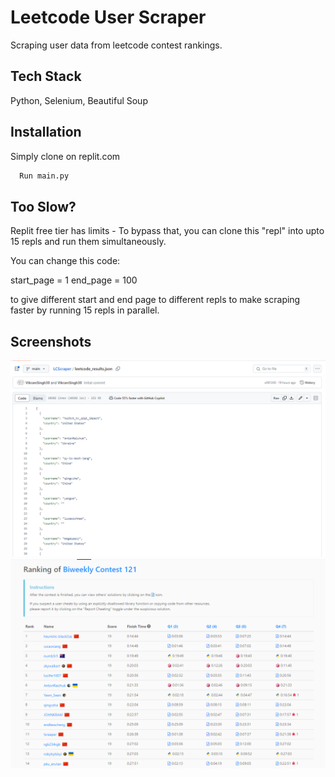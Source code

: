 
# Leetcode User Scraper

Scraping user data from leetcode contest rankings. 



## Tech Stack

Python, Selenium, Beautiful Soup


## Installation

Simply clone on replit.com

```bash
  Run main.py
```
    
## Too Slow?

Replit free tier has limits - 
To bypass that, you can clone this "repl" into upto 15 repls and run them simultaneously. 

You can change this code:

start_page = 1
end_page = 100

to give different start and end page to different repls to make scraping faster by running 15 repls in parallel. 
## Screenshots

![Results](https://github.com/vsnain/LCScraper/blob/main/Screenshot%202024-01-14%20123335.png)
![Contest Screen](https://github.com/vsnain/LCScraper/blob/main/Screenshot%202024-01-14%20123259.png)

